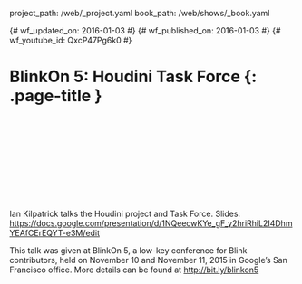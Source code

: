 project_path: /web/_project.yaml
book_path: /web/shows/_book.yaml

{# wf_updated_on: 2016-01-03 #}
{# wf_published_on: 2016-01-03 #}
{# wf_youtube_id: QxcP47Pg6k0 #}

# BlinkOn 5: Houdini Task Force {: .page-title }


<div class="video-wrapper">
  <iframe class="devsite-embedded-youtube-video" data-video-id="QxcP47Pg6k0"
          data-autohide="1" data-showinfo="0" frameborder="0" allowfullscreen>
  </iframe>
</div>


Ian Kilpatrick talks the Houdini project and Task Force.
Slides: https://docs.google.com/presentation/d/1NQeecwKYe_gF_y2hriRhiL2I4DhmYEAfCErEQYT-e3M/edit

This talk was given at BlinkOn 5, a low-key conference for Blink contributors, held on November 10 and November 11, 2015 in Google’s San Francisco office. More details can be found at http://bit.ly/blinkon5
